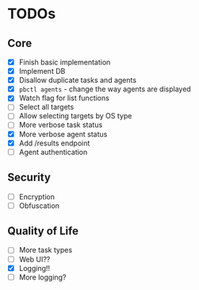 # TODOs

## Core
- [x] Finish basic implementation
- [x] Implement DB
- [x] Disallow duplicate tasks and agents
- [x] `pbctl agents` - change the way agents are displayed
- [x] Watch flag for list functions
- [ ] Select all targets
- [ ] Allow selecting targets by OS type
- [ ] More verbose task status
- [x] More verbose agent status
- [x] Add /results endpoint
- [ ] Agent authentication

## Security
- [ ] Encryption
- [ ] Obfuscation

## Quality of Life
- [ ] More task types
- [ ] Web UI??
- [x] Logging!!
- [ ] More logging?
